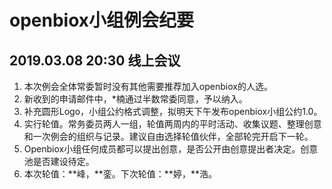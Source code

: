 openbiox小组例会纪要
====================

2019.03.08 20:30 线上会议
-------------------------

1.  本次例会全体常委暂时没有其他需要推荐加入openbiox的人选。
2.  新收到的申请邮件中，\*楠通过半数常委同意，予以纳入。
3.  补充圆形Logo，小组公约格式调整，拟明天下午发布openbiox小组公约1.0。
4.  实行轮值。常务委员两人一组，轮值两周内的平时活动、收集议题、整理创意和一次例会的组织与记录。建议自由选择轮值伙伴，全部轮完开启下一轮。
5.  Openbiox小组任何成员都可以提出创意，是否公开由创意提出者决定。创意池是否建设待定。
6.  本次轮值：\*\*峰，\*\*銮。下次轮值：\*\*婷，\*\*浩。
